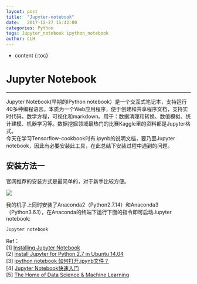 ```yaml
---
layout: post
title:  "Jupyter-notebook"
date:   2017-12-27 15:42:00 
categories: Python
tags: Jupyter_notebook ipython_notebook
author: CLH
---
```


* content
{:toc}

# Jupyter Notebook #

----------
Jupyter Notebook(早期的IPython notebook）是一个交互式笔记本，支持运行40多种编程语言。本质为一个Web应用程序，便于创建和共享程序文档，支持实时代码，数学方程，可视化和markdown。用于：数据清理和转换、数值模拟、统计建模、机器学习等。数据挖掘领域最热门的比赛Kaggle里的资料都是Jupyter格式。    
今天在学习Tensorflow-cookbook时有.ipynb的说明文档，要乃至Jupyter notebook，因此有必要安装此工具，在此总结下安装过程中遇到的问题。           

## 安装方法一 ##
官网推荐的安装方式是最简单的，对于新手比较方便。        

![](https://i.imgur.com/DUEBYfS.jpg)     

我的机子上同时安装了Anaconda2（Python2.7.14）和Anaconda3（Python3.6.1），在Anaconda的终端下运行下面的指令即可启动Jupyter notebook:     

	Jupyter notebook   



Ref：    
[1] [Installing Jupyter Notebook](https://jupyter.readthedocs.io/en/latest/install.html)    
[2] [install Jupyter for Python 2.7 in Ubuntu 14.04](https://askubuntu.com/questions/847263/install-jupyter-for-python-2-7-in-ubuntu-14-04)    
[3] [ipython notebook 如何打开.ipynb文件？](https://www.zhihu.com/question/45498930/answer/110452414)    
[4] [Jupyter Notebook快速入门](https://www.cnblogs.com/nxld/p/6566380.html)     
[5] [The Home of Data Science & Machine Learning](https://www.kaggle.com/)